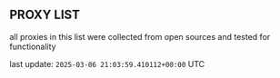 ## PROXY LIST

all proxies in this list were collected from open sources and tested for functionality

last update: `2025-03-06 21:03:59.410112+00:00` UTC